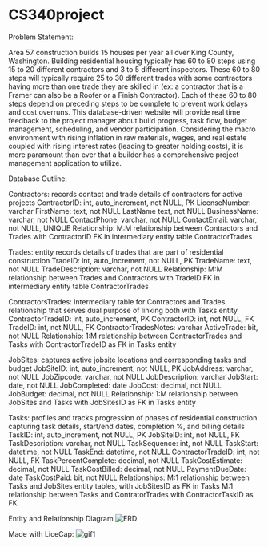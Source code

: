 # CS340project

Problem Statement:

Area 57 construction builds 15 houses per year all over King County, Washington. Building residential housing typically has 60 to 80 steps using 15 to 20 different contractors and 3 to 5 different inspectors. These 60 to 80 steps will typically require 25 to 30 different trades with some contractors having more than one trade they are skilled in (ex: a contractor that is a Framer can also be a Roofer or a Finish Contractor). Each of these 60 to 80 steps depend on preceding steps to be complete to prevent work delays and cost overruns. This database-driven website will provide real time feedback to the project manager about build progress, task flow, budget management, scheduling, and vendor participation. Considering the macro environment with rising inflation in raw materials, wages, and real estate coupled with rising interest rates (leading to greater holding costs), it is more paramount than ever that a builder has a comprehensive project management application to utilize. 

Database Outline:

Contractors: records contact and trade details of contractors for active projects
ContractorID: int, auto_increment, not NULL, PK
LicenseNumber: varchar
FirstName: text, not NULL
LastName text, not NULL
BusinessName:  varchar, not NULL
ContactPhone: varchar, not NULL
ContactEmail: varchar, not NULL, UNIQUE
Relationship: M:M relationship between Contractors and Trades with ContractorID FK in intermediary entity table ContractorTrades

Trades: entity records details of trades that are part of residential construction
TradeID: int, auto_increment, not NULL, PK
TradeName: text, not NULL
TradeDescription:  varchar, not NULL
Relationship: M:M relationship between Trades and Contractors with TradeID FK in intermediary entity table ContractorTrades

ContractorsTrades: Intermediary table for Contractors and Trades relationship that serves dual purpose of linking both with Tasks entity
ContractorTradeID: int, auto_increment, PK
ContractorID: int, not NULL, FK
TradeID: int, not NULL, FK
ContractorTradesNotes: varchar
ActiveTrade: bit, not NULL
Relationship: 1:M relationship between ContractorTrades and Tasks with ContractorTradeID as FK in Tasks entity

JobSites: captures active jobsite locations and corresponding tasks and budget 
JobSiteID: int, auto_increment, not NULL, PK
JobAddress: varchar, not NULL
JobZipcode: varchar, not NULL
JobDescription: varchar
JobStart: date, not NULL
JobCompleted: date
JobCost: decimal, not NULL
JobBudget: decimal, not NULL
Relationship: 1:M relationship between JobSites and Tasks with JobSitesID as FK in Tasks entity

Tasks: profiles and tracks progression of phases of residential construction capturing task details, start/end dates, completion %, and billing details
TaskID: int, auto_increment, not NULL, PK
JobSiteID: int, not NULL, FK
TaskDescription: varchar, not NULL
TaskSequence: int, not NULL 
TaskStart: datetime, not NULL
TaskEnd: datetime, not NULL
ContractorTradeID: int, not NULL, FK
TaskPercentComplete: decimal, not NULL
TaskCostEstimate: decimal, not NULL
TaskCostBilled: decimal, not NULL
PaymentDueDate: date
TaskCostPaid: bit, not NULL
Relationships: 
M:1 relationship between Tasks and JobSites entity tables, with JobSitesID as FK in Tasks
M:1 relationship between Tasks and ContratorTrades with ContractorTaskID as FK

Entity and Relationship Diagram
![ERD](https://user-images.githubusercontent.com/86134647/206863090-f99da393-7461-4b50-b373-f78074a4375e.png)


Made with LiceCap:
![gif1](https://user-images.githubusercontent.com/86134647/206862712-ca5f7633-da87-45d6-b348-18873d4cff71.gif)
